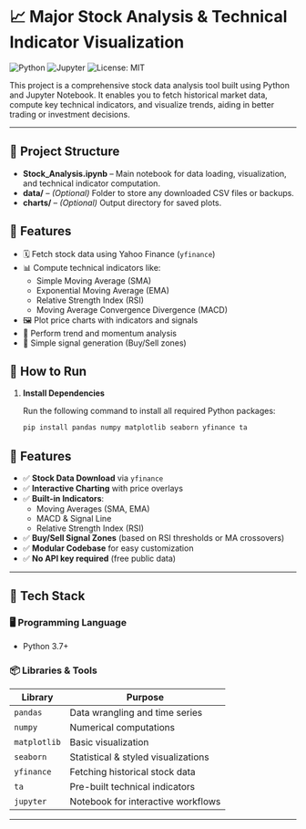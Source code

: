 # 📈 Major Stock Analysis & Technical Indicator Visualization

![Python](https://img.shields.io/badge/Python-3.7+-blue.svg)
![Jupyter](https://img.shields.io/badge/Notebook-Jupyter-orange)
![License: MIT](https://img.shields.io/badge/License-MIT-yellow.svg)

This project is a comprehensive stock data analysis tool built using Python and Jupyter Notebook. It enables you to fetch historical market data, compute key technical indicators, and visualize trends, aiding in better trading or investment decisions.

---

## 📁 Project Structure

- **Stock_Analysis.ipynb** – Main notebook for data loading, visualization, and technical indicator computation.
- **data/** – *(Optional)* Folder to store any downloaded CSV files or backups.
- **charts/** – *(Optional)* Output directory for saved plots.

## 📌 Features

- 🗓️ Fetch stock data using Yahoo Finance (`yfinance`)
- 📊 Compute technical indicators like:
  - Simple Moving Average (SMA)
  - Exponential Moving Average (EMA)
  - Relative Strength Index (RSI)
  - Moving Average Convergence Divergence (MACD)
- 🖼️ Plot price charts with indicators and signals
- 🧠 Perform trend and momentum analysis
- 🧾 Simple signal generation (Buy/Sell zones)

## 🚀 How to Run

1. **Install Dependencies**

   Run the following command to install all required Python packages:

   ```bash
   pip install pandas numpy matplotlib seaborn yfinance ta

## 📌 Features

- ✅ **Stock Data Download** via `yfinance`
- ✅ **Interactive Charting** with price overlays
- ✅ **Built-in Indicators**: 
  - Moving Averages (SMA, EMA)
  - MACD & Signal Line
  - Relative Strength Index (RSI)
- ✅ **Buy/Sell Signal Zones** (based on RSI thresholds or MA crossovers)
- ✅ **Modular Codebase** for easy customization
- ✅ **No API key required** (free public data)

---

## 🧰 Tech Stack

### 🖥️ Programming Language
- Python 3.7+

### 📦 Libraries & Tools
| Library       | Purpose                             |
|---------------|-------------------------------------|
| `pandas`      | Data wrangling and time series      |
| `numpy`       | Numerical computations              |
| `matplotlib`  | Basic visualization                 |
| `seaborn`     | Statistical & styled visualizations |
| `yfinance`    | Fetching historical stock data      |
| `ta`          | Pre-built technical indicators      |
| `jupyter`     | Notebook for interactive workflows  |

---
